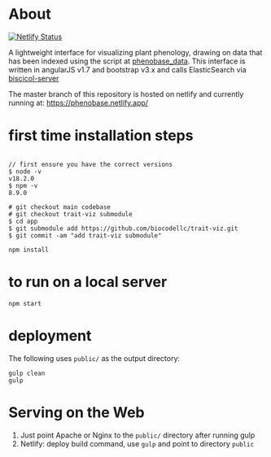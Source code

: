 # About
[![Netlify Status](https://api.netlify.com/api/v1/badges/9aba2cd4-5eaa-4879-8e51-2c11c26a1719/deploy-status)](https://app.netlify.com/sites/phenobase/deploys)


A lightweight interface for visualizing plant phenology, drawing on data that has been indexed using the script at
[phenobase_data](https://github.com/Phenobase/phenobase_data).  This interface is written
in angularJS v1.7 and bootstrap v3.x and calls ElasticSearch via [biscicol-server](https://github.com/biscicol/biscicol-server)

The master branch of this repository is hosted on netlify and currently running at: https://phenobase.netlify.app/

# first time installation steps
```

// first ensure you have the correct versions
$ node -v
v18.2.0
$ npm -v
8.9.0

# git checkout main codebase
# git checkout trait-viz submodule
$ cd app
$ git submodule add https://github.com/biocodellc/trait-viz.git
$ git commit -am "add trait-viz submodule"

npm install 
```

# to run on a local server
```
npm start 
```

# deployment 
The following uses `public/` as the output directory:
```
gulp clean
gulp   
```

# Serving on the Web

1. Just point Apache or Nginx to the `public/` directory after running gulp
2. Netlify: deploy build command, use `gulp` and point to directory `public`

